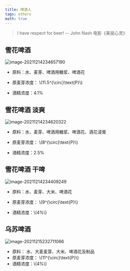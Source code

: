 ```yaml
---
title: 啤酒人
tags: others
math: true
---
```


> I have respect for beer! -- John Nash 电影《美丽心灵》

## 雪花啤酒

![image-20211214234657190](https://cdn.jsdelivr.net/gh/Usigned/pic-typora@main/images/image-20211214234657190.png)

- 原料：水、麦芽、啤酒用糖浆、啤酒花
- 原麦芽浓度： \\\(11.5^{\circ}\text{P}\\\)

- 酒精浓度：$4.1\%$

## 雪花啤酒 淡爽

![image-20211214234620322](https://cdn.jsdelivr.net/gh/Usigned/pic-typora@main/images/image-20211214234620322.png)

- 原料：水、麦芽、啤酒用糖浆、啤酒花、酒花浸膏
- 原麦芽浓度： \\\(8^{\circ}\text{P}\\\)

- 酒精浓度：$2.5\%$

## 雪花啤酒 干啤

![image-20211214234409249](https://cdn.jsdelivr.net/gh/Usigned/pic-typora@main/images/image-20211214234409249.png)

- 原料：水、麦芽、大米、啤酒花
- 原麦芽浓度： \\\(9^{\circ}\text{P}\\\)

- 酒精浓度：\\\(4\%\\\)

## 乌苏啤酒

![image-20211215232711066](https://cdn.jsdelivr.net/gh/Usigned/pic-typora@main/images/image-20211215232711066.png)

- 原料： 水、大麦麦芽、大米、啤酒花及制品
- 原麦芽浓度： \\\(11^{\circ}\text{P}\\\)
- 酒精浓度：\\\(4\%\\\)

